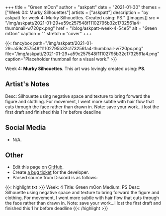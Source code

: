 +++
title =       "Green mOon"
author =      "askpatt"
date =        "2021-01-30"
themes =      ["Week 04: Murky Silhouettes"]
artists =     ["askpatt"]
description = "by askpatt for week 4: Murky Silhouettes. Created using: PS."
[[images]]
      src = "/img/askpatt/2021-01-29+a59c257548f11102795b32c1732561a4-thumbnail-w720px.png"
      href = "/blog/askpatt-week-4-54e5"
      alt = "Green mOon"
      caption = ""
      stretch = "cover"
+++


{{< fancybox path="/img/askpatt/2021-01-29+a59c257548f11102795b32c1732561a4-thumbnail-w720px.png" file="/img/askpatt/2021-01-29+a59c257548f11102795b32c1732561a4.png" caption="Placeholder thumbnail for a visual work." >}}


Week 4: **Murky Silhouettes**. This art was lovingly created using: **PS**.

## Artist's Notes

Desc: Silhouette using negative space and texture to bring forward the figure  and clothing. For movement, I went more subtle with hair flow that cuts through the face rather than drawn in. 
Note: save your work...i lost the first draft and finished this 1 hr before deadline

## Social Media

- N/A.

## Other

- Edit this page on [GitHub](https://github.com/teaminkling/web-refresh/edit/main/content/blog/askpatt-week-4-54e5.md).
- Create [a bug ticket](https://github.com/teaminkling/web-refresh/issues/new?assignees=&labels=bug&template=problem-report.md&title=) for the developer.
- Parsed source from Discord is as follows:

{{< highlight txt >}}
Week: 4
Title: Green mOon
Medium: PS
Desc: Silhouette using negative space and texture to bring forward the figure  and clothing. For movement, I went more subtle with hair flow that cuts through the face rather than drawn in. 
Note: save your work...i lost the first draft and finished this 1 hr before deadline
{{< /highlight >}}